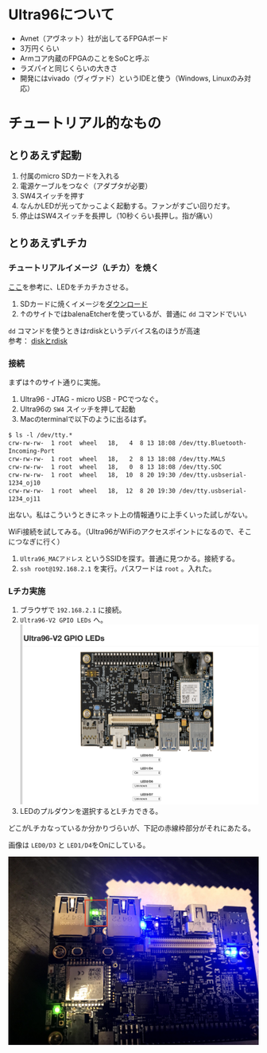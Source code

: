 # Ultra96について

* Avnet（アヴネット）社が出してるFPGAボード
* 3万円くらい
* Armコア内蔵のFPGAのことをSoCと呼ぶ
* ラズパイと同じくらいの大きさ
* 開発にはvivado（ヴィヴァド）というIDEと使う（Windows, Linuxのみ対応）


# チュートリアル的なもの

## とりあえず起動

1. 付属のmicro SDカードを入れる
2. 電源ケーブルをつなぐ（アダプタが必要）
3. SW4スイッチを押す
4. なんかLEDが光ってかっこよく起動する。ファンがすごい回りだす。
5. 停止はSW4スイッチを長押し（10秒くらい長押し。指が痛い）


## とりあえずLチカ

### チュートリアルイメージ（Lチカ）を焼く

[ここ](https://thefuturestillremains.com/2019/08/30/avnet-ultra96-v2-%e3%81%a7%e9%81%8a%e3%81%b6-mac-%e3%81%a7l%e3%83%81%e3%82%ab%e3%81%be%e3%81%a7%e8%a1%8c%e3%81%84%e3%81%be%e3%81%97%e3%81%9f/)を参考に、LEDをチカチカさせる。

1. SDカードに焼くイメージを[ダウンロード](http://avnet.me/ultra96-v2-oob)
2. ↑のサイトではbalenaEtcherを使っているが、普通に `dd` コマンドでいい  

`dd` コマンドを使うときはrdiskというデバイス名のほうが高速  
参考： [diskとrdisk](https://www.junk-works.science/disk-and-rdisk/)


### 接続

まずは↑のサイト通りに実施。

1. Ultra96 - JTAG - micro USB - PCでつなぐ。
2. Ultra96の `SW4` スイッチを押して起動
3. Macのterminalで以下のように出るはず。  

```
$ ls -l /dev/tty.*
crw-rw-rw-  1 root  wheel   18,   4  8 13 18:08 /dev/tty.Bluetooth-Incoming-Port
crw-rw-rw-  1 root  wheel   18,   2  8 13 18:08 /dev/tty.MALS
crw-rw-rw-  1 root  wheel   18,   0  8 13 18:08 /dev/tty.SOC
crw-rw-rw-  1 root  wheel   18,  10  8 20 19:30 /dev/tty.usbserial-1234_oj10
crw-rw-rw-  1 root  wheel   18,  12  8 20 19:30 /dev/tty.usbserial-1234_oj11
```

出ない。私はこういうときにネット上の情報通りに上手くいった試しがない。

WiFi接続を試してみる。（Ultra96がWiFiのアクセスポイントになるので、そこにつなぎに行く）

1. `Ultra96_MACアドレス` というSSIDを探す。普通に見つかる。接続する。
2. `ssh root@192.168.2.1` を実行。パスワードは `root` 。入れた。


### Lチカ実施

1. ブラウザで `192.168.2.1` に接続。
2. `Ultra96-V2 GPIO LEDs` へ。
   ![001](0001-ultra96-img/001.png)
3. LEDのプルダウンを選択するとLチカできる。

どこがLチカなっているか分かりづらいが、下記の赤線枠部分がそれにあたる。

画像は `LED0/D3` と `LED1/D4`をOnにしている。

![002](0001-ultra96-img/002.jpg)



